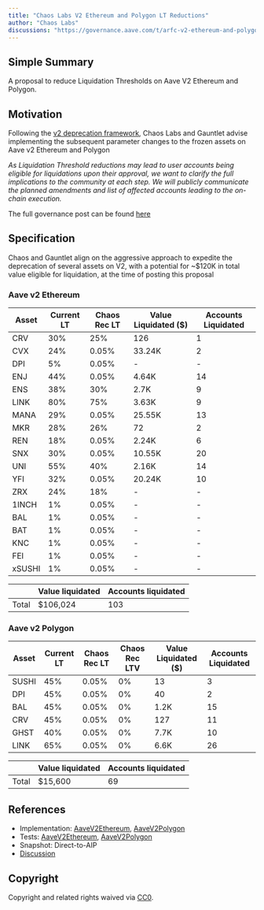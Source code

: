 ```yaml
---
title: "Chaos Labs V2 Ethereum and Polygon LT Reductions"
author: "Chaos Labs"
discussions: "https://governance.aave.com/t/arfc-v2-ethereum-and-polygon-lt-reductions-12-04-2023/15747"
---
```


## Simple Summary

A proposal to reduce Liquidation Thresholds on Aave V2 Ethereum and Polygon.

## Motivation

Following the [v2 deprecation framework](https://governance.aave.com/t/arfc-aave-v2-markets-deprecation-plan/14870), Chaos Labs and Gauntlet advise implementing the subsequent parameter changes to the frozen assets on Aave v2 Ethereum and Polygon

_As Liquidation Threshold reductions may lead to user accounts being eligible for liquidations upon their approval, we want to clarify the full implications to the community at each step. We will publicly communicate the planned amendments and list of affected accounts leading to the on-chain execution._

The full governance post can be found [here](https://governance.aave.com/t/arfc-v2-ethereum-and-polygon-lt-reductions-12-04-2023/15747)

## Specification

Chaos and Gauntlet align on the aggressive approach to expedite the deprecation of several assets on V2, with a potential for ~$120K in total value eligible for liquidation, at the time of posting this proposal

### **Aave v2 Ethereum**

| Asset  | Current LT | Chaos Rec LT | Value Liquidated ($) | Accounts Liquidated |
| ------ | ---------- | ------------ | -------------------- | ------------------- |
| CRV    | 30%        | 25%          | 126                  | 1                   |
| CVX    | 24%        | 0.05%        | 33.24K               | 2                   |
| DPI    | 5%         | 0.05%        | -                    | -                   |
| ENJ    | 44%        | 0.05%        | 4.64K                | 14                  |
| ENS    | 38%        | 30%          | 2.7K                 | 9                   |
| LINK   | 80%        | 75%          | 3.63K                | 9                   |
| MANA   | 29%        | 0.05%        | 25.55K               | 13                  |
| MKR    | 28%        | 26%          | 72                   | 2                   |
| REN    | 18%        | 0.05%        | 2.24K                | 6                   |
| SNX    | 30%        | 0.05%        | 10.55K               | 20                  |
| UNI    | 55%        | 40%          | 2.16K                | 14                  |
| YFI    | 32%        | 0.05%        | 20.24K               | 10                  |
| ZRX    | 24%        | 18%          | -                    | -                   |
| 1INCH  | 1%         | 0.05%        | -                    | -                   |
| BAL    | 1%         | 0.05%        | -                    | -                   |
| BAT    | 1%         | 0.05%        | -                    | -                   |
| KNC    | 1%         | 0.05%        | -                    | -                   |
| FEI    | 1%         | 0.05%        | -                    | -                   |
| xSUSHI | 1%         | 0.05%        | -                    | -                   |

|       | Value liquidated | Accounts liquidated |
| ----- | ---------------- | ------------------- |
| Total | $106,024         | 103                 |

### **Aave v2 Polygon**

| Asset | Current LT | Chaos Rec LT | Chaos Rec LTV | Value Liquidated ($) | Accounts Liquidated |
| ----- | ---------- | ------------ | ------------- | -------------------- | ------------------- |
| SUSHI | 45%        | 0.05%        | 0%            | 13                   | 3                   |
| DPI   | 45%        | 0.05%        | 0%            | 40                   | 2                   |
| BAL   | 45%        | 0.05%        | 0%            | 1.2K                 | 15                  |
| CRV   | 45%        | 0.05%        | 0%            | 127                  | 11                  |
| GHST  | 40%        | 0.05%        | 0%            | 7.7K                 | 10                  |
| LINK  | 65%        | 0.05%        | 0%            | 6.6K                 | 26                  |

|       | Value liquidated | Accounts liquidated |
| ----- | ---------------- | ------------------- |
| Total | $15,600          | 69                  |

## References

- Implementation: [AaveV2Ethereum](https://github.com/bgd-labs/aave-proposals-v3/blob/main/src/20231205_Multi_ChaosLabsV2EthereumAndPolygonLTReductions/AaveV2Ethereum_ChaosLabsV2EthereumAndPolygonLTReductions_20231205.sol), [AaveV2Polygon](https://github.com/bgd-labs/aave-proposals-v3/blob/main/src/20231205_Multi_ChaosLabsV2EthereumAndPolygonLTReductions/AaveV2Polygon_ChaosLabsV2EthereumAndPolygonLTReductions_20231205.sol)
- Tests: [AaveV2Ethereum](https://github.com/bgd-labs/aave-proposals-v3/blob/main/src/20231205_Multi_ChaosLabsV2EthereumAndPolygonLTReductions/AaveV2Ethereum_ChaosLabsV2EthereumAndPolygonLTReductions_20231205.t.sol), [AaveV2Polygon](https://github.com/bgd-labs/aave-proposals-v3/blob/main/src/20231205_Multi_ChaosLabsV2EthereumAndPolygonLTReductions/AaveV2Polygon_ChaosLabsV2EthereumAndPolygonLTReductions_20231205.t.sol)
- Snapshot: Direct-to-AIP
- [Discussion](https://governance.aave.com/t/arfc-v2-ethereum-and-polygon-lt-reductions-12-04-2023/15747)

## Copyright

Copyright and related rights waived via [CC0](https://creativecommons.org/publicdomain/zero/1.0/).
